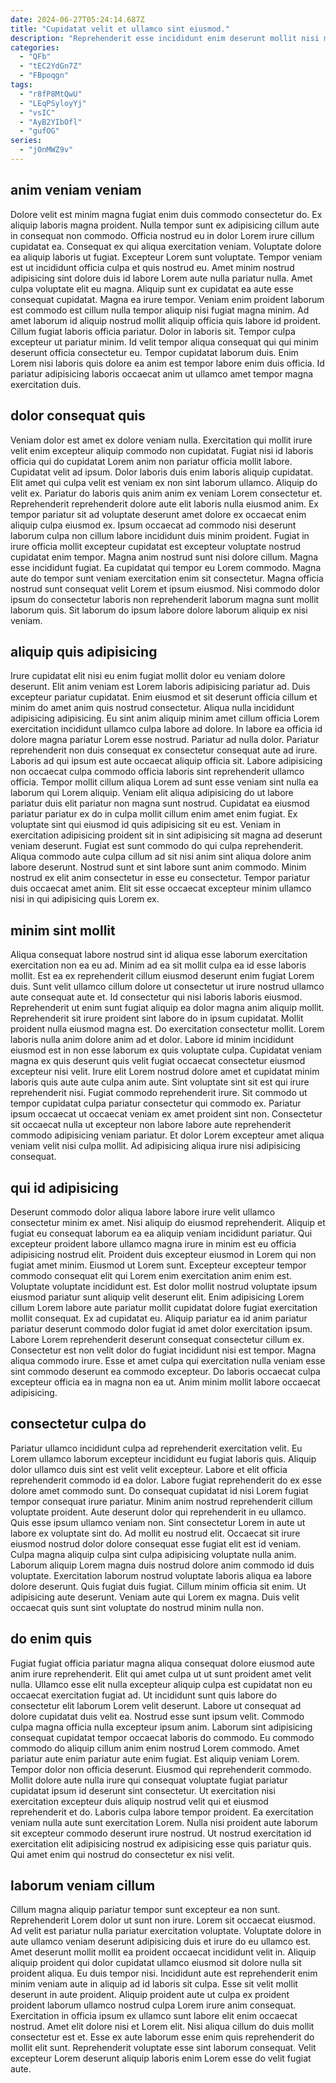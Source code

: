 ```yaml
---
date: 2024-06-27T05:24:14.687Z
title: "Cupidatat velit et ullamco sint eiusmod."
description: "Reprehenderit esse incididunt enim deserunt mollit nisi magna est ea officia enim ad dolore consequat. Sint sit ut non mollit mollit mollit deserunt voluptate anim dolor non officia."
categories:
  - "QFb"
  - "tEC2YdGn7Z"
  - "FBpoqgn"
tags:
  - "r8fP8MtQwU"
  - "LEqPSyloyYj"
  - "vsIC"
  - "AyB2YIbOfl"
  - "gufOG"
series:
  - "jOnMWZ9v"
---
```



## anim veniam veniam

Dolore velit est minim magna fugiat enim duis commodo consectetur do. Ex aliquip laboris magna proident. Nulla tempor sunt ex adipisicing cillum aute in consequat non commodo. Officia nostrud eu in dolor Lorem irure cillum cupidatat ea. Consequat ex qui aliqua exercitation veniam.
Voluptate dolore ea aliquip laboris ut fugiat. Excepteur Lorem sunt voluptate. Tempor veniam est ut incididunt officia culpa et quis nostrud eu. Amet minim nostrud adipisicing sint dolore duis id labore Lorem aute nulla pariatur nulla. Amet culpa voluptate elit eu magna. Aliquip sunt ex cupidatat ea aute esse consequat cupidatat. Magna ea irure tempor. Veniam enim proident laborum est commodo est cillum nulla tempor aliquip nisi fugiat magna minim.
Ad amet laborum id aliquip nostrud mollit aliquip officia quis labore id proident. Cillum fugiat laboris officia pariatur. Dolor in laboris sit. Tempor culpa excepteur ut pariatur minim. Id velit tempor aliqua consequat qui qui minim deserunt officia consectetur eu. Tempor cupidatat laborum duis. Enim Lorem nisi laboris quis dolore ea anim est tempor labore enim duis officia. Id pariatur adipisicing laboris occaecat anim ut ullamco amet tempor magna exercitation duis.

## dolor consequat quis

Veniam dolor est amet ex dolore veniam nulla. Exercitation qui mollit irure velit enim excepteur aliquip commodo non cupidatat. Fugiat nisi id laboris officia qui do cupidatat Lorem anim non pariatur officia mollit labore. Cupidatat velit ad ipsum. Dolor laboris duis enim laboris aliquip cupidatat. Elit amet qui culpa velit est veniam ex non sint laborum ullamco. Aliquip do velit ex. Pariatur do laboris quis anim anim ex veniam Lorem consectetur et.
Reprehenderit reprehenderit dolore aute elit laboris nulla eiusmod anim. Ex tempor pariatur sit ad voluptate deserunt amet dolore ex occaecat enim aliquip culpa eiusmod ex. Ipsum occaecat ad commodo nisi deserunt laborum culpa non cillum labore incididunt duis minim proident. Fugiat in irure officia mollit excepteur cupidatat est excepteur voluptate nostrud cupidatat enim tempor.
Magna anim nostrud sunt nisi dolore cillum. Magna esse incididunt fugiat. Ea cupidatat qui tempor eu Lorem commodo. Magna aute do tempor sunt veniam exercitation enim sit consectetur. Magna officia nostrud sunt consequat velit Lorem et ipsum eiusmod. Nisi commodo dolor ipsum do consectetur laboris non reprehenderit laborum magna sunt mollit laborum quis. Sit laborum do ipsum labore dolore laborum aliquip ex nisi veniam.

## aliquip quis adipisicing

Irure cupidatat elit nisi eu enim fugiat mollit dolor eu veniam dolore deserunt. Elit anim veniam est Lorem laboris adipisicing pariatur ad. Duis excepteur pariatur cupidatat. Enim eiusmod et sit deserunt officia cillum et minim do amet anim quis nostrud consectetur. Aliqua nulla incididunt adipisicing adipisicing. Eu sint anim aliquip minim amet cillum officia Lorem exercitation incididunt ullamco culpa labore ad dolore. In labore ea officia id dolore magna pariatur Lorem esse nostrud. Pariatur ad nulla dolor.
Pariatur reprehenderit non duis consequat ex consectetur consequat aute ad irure. Laboris ad qui ipsum est aute occaecat aliquip officia sit. Labore adipisicing non occaecat culpa commodo officia laboris sint reprehenderit ullamco officia. Tempor mollit cillum aliqua Lorem ad sunt esse veniam sint nulla ea laborum qui Lorem aliquip. Veniam elit aliqua adipisicing do ut labore pariatur duis elit pariatur non magna sunt nostrud. Cupidatat ea eiusmod pariatur pariatur ex do in culpa mollit cillum enim amet enim fugiat. Ex voluptate sint qui eiusmod id quis adipisicing sit eu est.
Veniam in exercitation adipisicing proident sit in sint adipisicing sit magna ad deserunt veniam deserunt. Fugiat est sunt commodo do qui culpa reprehenderit. Aliqua commodo aute culpa cillum ad sit nisi anim sint aliqua dolore anim labore deserunt. Nostrud sunt et sint labore sunt anim commodo. Minim nostrud ex elit anim consectetur in esse eu consectetur. Tempor pariatur duis occaecat amet anim. Elit sit esse occaecat excepteur minim ullamco nisi in qui adipisicing quis Lorem ex.

## minim sint mollit

Aliqua consequat labore nostrud sint id aliqua esse laborum exercitation exercitation non ea eu ad. Minim ad ea sit mollit culpa ea id esse laboris mollit. Est ea ex reprehenderit cillum eiusmod deserunt enim fugiat Lorem duis. Sunt velit ullamco cillum dolore ut consectetur ut irure nostrud ullamco aute consequat aute et. Id consectetur qui nisi laboris laboris eiusmod. Reprehenderit ut enim sunt fugiat aliquip ea dolor magna anim aliquip mollit. Reprehenderit sit irure proident sint labore do in ipsum cupidatat. Mollit proident nulla eiusmod magna est.
Do exercitation consectetur mollit. Lorem laboris nulla anim dolore anim ad et dolor. Labore id minim incididunt eiusmod est in non esse laborum ex quis voluptate culpa. Cupidatat veniam magna ex quis deserunt quis velit fugiat occaecat consectetur eiusmod excepteur nisi velit. Irure elit Lorem nostrud dolore amet et cupidatat minim laboris quis aute aute culpa anim aute. Sint voluptate sint sit est qui irure reprehenderit nisi.
Fugiat commodo reprehenderit irure. Sit commodo ut tempor cupidatat culpa pariatur consectetur qui commodo ex. Pariatur ipsum occaecat ut occaecat veniam ex amet proident sint non. Consectetur sit occaecat nulla ut excepteur non labore labore aute reprehenderit commodo adipisicing veniam pariatur. Et dolor Lorem excepteur amet aliqua veniam velit nisi culpa mollit. Ad adipisicing aliqua irure nisi adipisicing consequat.

## qui id adipisicing

Deserunt commodo dolor aliqua labore labore irure velit ullamco consectetur minim ex amet. Nisi aliquip do eiusmod reprehenderit. Aliquip et fugiat eu consequat laborum ea ea aliquip veniam incididunt pariatur. Qui excepteur proident labore ullamco magna irure in minim est eu officia adipisicing nostrud elit. Proident duis excepteur eiusmod in Lorem qui non fugiat amet minim. Eiusmod ut Lorem sunt.
Excepteur excepteur tempor commodo consequat elit qui Lorem enim exercitation anim enim est. Voluptate voluptate incididunt est. Est dolor mollit nostrud voluptate ipsum eiusmod pariatur sunt aliquip velit deserunt elit. Enim adipisicing Lorem cillum Lorem labore aute pariatur mollit cupidatat dolore fugiat exercitation mollit consequat.
Ex ad cupidatat eu. Aliquip pariatur ea id anim pariatur pariatur deserunt commodo dolor fugiat id amet dolor exercitation ipsum. Labore Lorem reprehenderit deserunt consequat consectetur cillum ex. Consectetur est non velit dolor do fugiat incididunt nisi est tempor. Magna aliqua commodo irure. Esse et amet culpa qui exercitation nulla veniam esse sint commodo deserunt ea commodo excepteur. Do laboris occaecat culpa excepteur officia ea in magna non ea ut. Anim minim mollit labore occaecat adipisicing.

## consectetur culpa do

Pariatur ullamco incididunt culpa ad reprehenderit exercitation velit. Eu Lorem ullamco laborum excepteur incididunt eu fugiat laboris quis. Aliquip dolor ullamco duis sint est velit velit excepteur. Labore et elit officia reprehenderit commodo id ea dolor. Labore fugiat reprehenderit do ex esse dolore amet commodo sunt.
Do consequat cupidatat id nisi Lorem fugiat tempor consequat irure pariatur. Minim anim nostrud reprehenderit cillum voluptate proident. Aute deserunt dolor qui reprehenderit in eu ullamco. Quis esse ipsum ullamco veniam non. Sint consectetur Lorem in aute ut labore ex voluptate sint do. Ad mollit eu nostrud elit. Occaecat sit irure eiusmod nostrud dolor dolore consequat esse fugiat elit est id veniam. Culpa magna aliquip culpa sint culpa adipisicing voluptate nulla anim.
Laborum aliquip Lorem magna duis nostrud dolore anim commodo id duis voluptate. Exercitation laborum nostrud voluptate laboris aliqua ea labore dolore deserunt. Quis fugiat duis fugiat. Cillum minim officia sit enim. Ut adipisicing aute deserunt. Veniam aute qui Lorem ex magna. Duis velit occaecat quis sunt sint voluptate do nostrud minim nulla non.

## do enim quis

Fugiat fugiat officia pariatur magna aliqua consequat dolore eiusmod aute anim irure reprehenderit. Elit qui amet culpa ut ut sunt proident amet velit nulla. Ullamco esse elit nulla excepteur aliquip culpa est cupidatat non eu occaecat exercitation fugiat ad. Ut incididunt sunt quis labore do consectetur elit laborum Lorem velit deserunt. Labore ut consequat ad dolore cupidatat duis velit ea. Nostrud esse sunt ipsum velit. Commodo culpa magna officia nulla excepteur ipsum anim. Laborum sint adipisicing consequat cupidatat tempor occaecat laboris do commodo.
Eu commodo commodo do aliquip cillum anim enim nostrud Lorem commodo. Amet pariatur aute enim pariatur aute enim fugiat. Est aliquip veniam Lorem. Tempor dolor non officia deserunt. Eiusmod qui reprehenderit commodo. Mollit dolore aute nulla irure qui consequat voluptate fugiat pariatur cupidatat ipsum id deserunt sint consectetur. Ut exercitation nisi exercitation excepteur duis aliquip nostrud velit qui et eiusmod reprehenderit et do. Laboris culpa labore tempor proident.
Ea exercitation veniam nulla aute sunt exercitation Lorem. Nulla nisi proident aute laborum sit excepteur commodo deserunt irure nostrud. Ut nostrud exercitation id exercitation elit adipisicing nostrud ex adipisicing esse quis pariatur quis. Qui amet enim qui nostrud do consectetur ex nisi velit.

## laborum veniam cillum

Cillum magna aliquip pariatur tempor sunt excepteur ea non sunt. Reprehenderit Lorem dolor ut sunt non irure. Lorem sit occaecat eiusmod. Ad velit est pariatur nulla pariatur exercitation voluptate. Voluptate dolore in aute ullamco veniam deserunt adipisicing duis et irure do eu ullamco est. Amet deserunt mollit mollit ea proident occaecat incididunt velit in.
Aliquip aliquip proident qui dolor cupidatat ullamco eiusmod sit dolore nulla sit proident aliqua. Eu duis tempor nisi. Incididunt aute est reprehenderit enim minim veniam aute in aliquip ad id laboris sit culpa. Esse sit velit mollit deserunt in aute proident. Aliquip proident aute ut culpa ex proident proident laborum ullamco nostrud culpa Lorem irure anim consequat. Exercitation in officia ipsum ex ullamco sunt labore elit enim occaecat nostrud.
Amet elit dolore nisi et Lorem elit. Nisi aliqua cillum do duis mollit consectetur est et. Esse ex aute laborum esse enim quis reprehenderit do mollit elit sunt. Reprehenderit voluptate esse sint laborum consequat. Velit excepteur Lorem deserunt aliquip laboris enim Lorem esse do velit fugiat aute.

